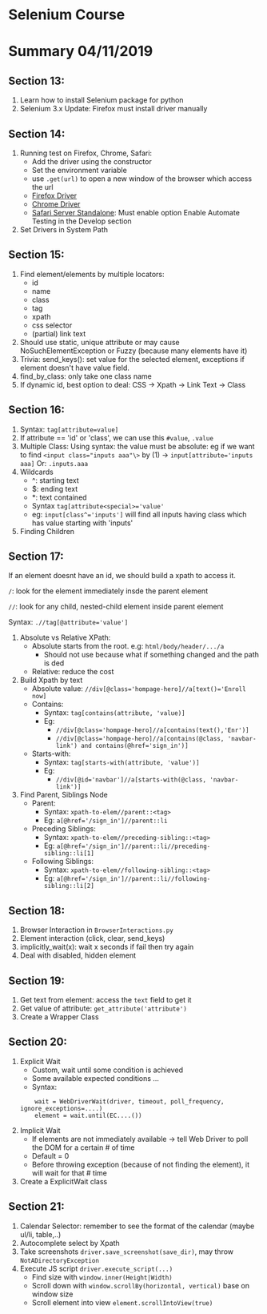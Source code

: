 # Selenium Course
# Summary 04/11/2019
## Section 13:
1. Learn how to install Selenium package for python
2. Selenium 3.x Update: Firefox must install driver manually
## Section 14:
1. Running test on Firefox, Chrome, Safari:
    - Add the driver using the constructor
    - Set the environment variable
    - use `.get(url)` to open a new window of the browser which access the url
    - [Firefox Driver](https://github.com/mozilla/geckodriver/releases) 
    - [Chrome Driver](https://chromedriver.chromium.org/downloads) 
    - [Safari Server Standalone](https://www.seleniumhq.org/download/): Must enable option Enable Automate Testing in the Develop section
2. Set Drivers in System Path
## Section 15:
1. Find element/elements by multiple locators:
    - id
    - name
    - class
    - tag
    - xpath
    - css selector
    - (partial) link text
2. Should use static, unique attribute or may cause NoSuchElementException or Fuzzy (because many elements have it)
3. Trivia: send_keys(): set value for the selected element, exceptions if element doesn't have value field.
4. find_by_class: only take one class name
5. If dynamic id, best option to deal: CSS -> Xpath -> Link Text -> Class

## Section 16:
1. Syntax: `tag[attribute=value]`
2. If attribute == 'id' or 'class', we can use this `#value`, `.value`
3. Multiple Class:
Using syntax: the value must be absolute: eg if we want to find `<input class="inputs aaa"\>` by (1)
-> `input[attribute='inputs aaa]`
Or: `.inputs.aaa`
4. Wildcards
    - ^: starting text
    - $: ending text
    - *: text contained
    - Syntax `tag[attribute<special>='value'`
    - eg: `input[class^='inputs']` will find all inputs having class which has value starting with 'inputs'
5. Finding Children

## Section 17:
If an element doesnt have an id, we should build a xpath to access it.

`/`: look for the element immediately insde the parent element

`//`: look for any child, nested-child element inside parent element

Syntax: `.//tag[@attribute='value']`  
1. Absolute vs Relative XPath:
    - Absolute starts from the root. e.g: `html/body/header/.../a`
        - Should not use because what if something changed and the path is ded
    - Relative: reduce the cost
2. Build Xpath by text
    - Absolute value: `//div[@class='hompage-hero]//a[text()='Enroll now]`
    - Contains:
        - Syntax: `tag[contains(attribute, 'value)]`
        - Eg: 
            - `//div[@class='hompage-hero]//a[contains(text(),'Enr')]`
            - `//div[@class='hompage-hero]//a[contains(@class, 'navbar-link') and contains(@href='sign_in')]`
    - Starts-with:
        - Syntax: `tag[starts-with(attribute, 'value')]`
        - Eg:
            - `//div[@id='navbar']//a[starts-with(@class, 'navbar-link')]`
3. Find Parent, Siblings Node
    - Parent:
        - Syntax: `xpath-to-elem//parent::<tag>`
        - Eg: `a[@href='/sign_in']//parent::li`
    - Preceding Siblings:
        - Syntax: `xpath-to-elem//preceding-sibling::<tag>`
        - Eg: `a[@href='/sign_in']//parent::li//preceding-sibling::li[1]`
    - Following Siblings:
        - Syntax: `xpath-to-elem//following-sibling::<tag>`
        - Eg: `a[@href='/sign_in']//parent::li//following-sibling::li[2]`
        
## Section 18:
1. Browser Interaction in `BrowserInteractions.py`
2. Element interaction (click, clear, send_keys)
3. implicitly_wait(x): wait x seconds if fail then try again
4. Deal with disabled, hidden element

## Section 19:
1. Get text from element: access the `text` field to get it
2. Get value of attribute: `get_attribute('attribute')`
3. Create a Wrapper Class

## Section 20:
1. Explicit Wait
    - Custom, wait until some condition is achieved
    - Some available expected conditions ...
    - Syntax:
    ```
        wait = WebDriverWait(driver, timeout, poll_frequency, ignore_exceptions=....)
        element = wait.until(EC....())
   ```
2. Implicit Wait
    - If elements are not immediately available -> tell Web Driver to poll the DOM for a certain # of time
    - Default = 0
    - Before throwing exception (because of not finding the element), it will wait for that # time
3. Create a ExplicitWait class

## Section 21:
1. Calendar Selector: remember to see the format of the calendar (maybe ul/li, table,..)
2. Autocomplete select by Xpath
3. Take screenshots `driver.save_screenshot(save_dir)`, may throw `NotADirectoryException`
4. Execute JS script `driver.execute_script(...)` 
    - Find size with `window.inner(Height|Width)`
    - Scroll down with `window.scrollBy(horizontal, vertical)` base on window size
    - Scroll element into view `element.scrollIntoView(true)`
    
